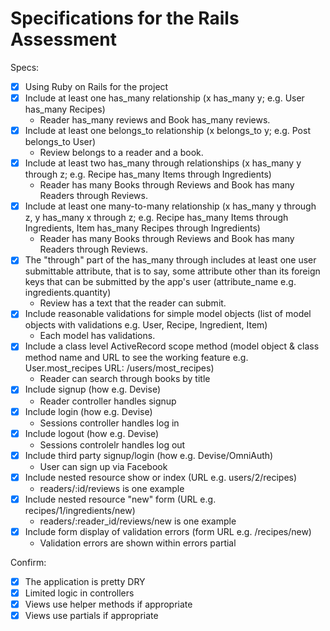 # Specifications for the Rails Assessment

Specs:
- [x] Using Ruby on Rails for the project
- [x] Include at least one has_many relationship (x has_many y; e.g. User has_many Recipes) 
    - Reader has_many reviews and Book has_many reviews.
- [x] Include at least one belongs_to relationship (x belongs_to y; e.g. Post belongs_to User)
    - Review belongs to a reader and a book.
- [x] Include at least two has_many through relationships (x has_many y through z; e.g. Recipe has_many Items through Ingredients)
    - Reader has many Books through Reviews and Book has many Readers through Reviews.
- [x] Include at least one many-to-many relationship (x has_many y through z, y has_many x through z; e.g. Recipe has_many Items through Ingredients, Item has_many Recipes through Ingredients)
    - Reader has many Books through Reviews and Book has many Readers through Reviews.
- [x] The "through" part of the has_many through includes at least one user submittable attribute, that is to say, some attribute other than its foreign keys that can be submitted by the app's user (attribute_name e.g. ingredients.quantity)
    - Review has a text that the reader can submit.
- [x] Include reasonable validations for simple model objects (list of model objects with validations e.g. User, Recipe, Ingredient, Item)
    - Each model has validations.
- [x] Include a class level ActiveRecord scope method (model object & class method name and URL to see the working feature e.g. User.most_recipes URL: /users/most_recipes)
    - Reader can search through books by title
- [x] Include signup (how e.g. Devise)
    - Reader controller handles signup
- [x] Include login (how e.g. Devise)
    - Sessions controller handles log in
- [x] Include logout (how e.g. Devise)
    - Sessions controlelr handles log out
- [x] Include third party signup/login (how e.g. Devise/OmniAuth)
    - User can sign up via Facebook
- [x] Include nested resource show or index (URL e.g. users/2/recipes)
    - readers/:id/reviews is one example 
- [x] Include nested resource "new" form (URL e.g. recipes/1/ingredients/new)
    - readers/:reader_id/reviews/new is one example
- [x] Include form display of validation errors (form URL e.g. /recipes/new)
    - Validation errors are shown within errors partial

Confirm:
- [x] The application is pretty DRY
- [x] Limited logic in controllers
- [x] Views use helper methods if appropriate
- [x] Views use partials if appropriate
